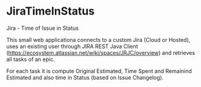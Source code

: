 # JiraTimeInStatus
Jira - Time of Issue in Status

This small web applicationa connects to a custom Jira (Cloud or Hosted), uses an existing user through JIRA REST Java Client (https://ecosystem.atlassian.net/wiki/spaces/JRJC/overview) and retrieves all tasks of an epic.

For each task it is compute Original Estimated, Time Spent and Remainind Estimated and also time in Status (based on Issue Changelog).

